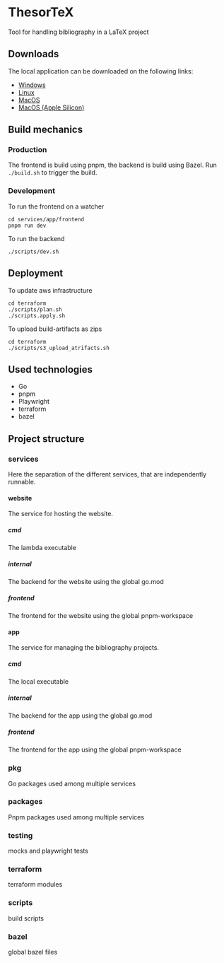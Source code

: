 # ThesorTeX
Tool for handling bibliography in a LaTeX project

## Downloads
The local application can be downloaded on the following links:
- [Windows](https://thesortex-artifacts.s3.eu-central-1.amazonaws.com/latest/windows/ThesorTeX.zip)
- [Linux](https://thesortex-artifacts.s3.eu-central-1.amazonaws.com/latest/linux/ThesorTeX.zip)
- [MacOS](https://thesortex-artifacts.s3.eu-central-1.amazonaws.com/latest/mac/ThesorTeX.zip)
- [MacOS (Apple Silicon)](https://thesortex-artifacts.s3.eu-central-1.amazonaws.com/latest/mac_silicon/ThesorTeX.zip)

## Build mechanics

### Production
The frontend is build using pnpm, the backend is build using Bazel. Run `./build.sh` to trigger the build.

### Development
To run the frontend on a watcher
```
cd services/app/frontend
pnpm run dev
```
To run the backend
```
./scripts/dev.sh
```

## Deployment
To update aws infrastructure
```
cd terraform
./scripts/plan.sh
./scripts.apply.sh
```
To upload build-artifacts as zips
```
cd terraform
./scripts/s3_upload_atrifacts.sh
```

## Used technologies
- Go
- pnpm
- Playwright
- terraform
- bazel

## Project structure

### services
Here the separation of the different services, that are independently runnable.

#### website
The service for hosting the website.

##### cmd
The lambda executable

##### internal
The backend for the website using the global go.mod

##### frontend
The frontend for the website using the global pnpm-workspace

#### app
The service for managing the bibliography projects.

##### cmd
The local executable

##### internal
The backend for the app using the global go.mod

##### frontend
The frontend for the app using the global pnpm-workspace

### pkg
Go packages used among multiple services

### packages
Pnpm packages used among multiple services

### testing
mocks and playwright tests

### terraform
terraform modules

### scripts
build scripts

### bazel
global bazel files
